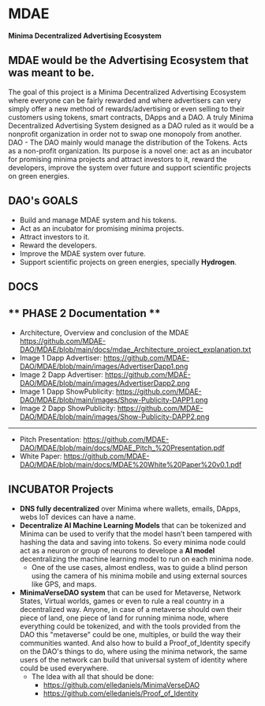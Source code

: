 # MDAE
**Minima Decentralized Advertising Ecosystem**

## MDAE would be the Advertising Ecosystem that was meant to be.

The goal of this project is a Minima Decentralized Advertising Ecosystem where
everyone can be fairly rewarded and where advertisers can very simply offer a new method
of rewards/advertising or even selling to their customers using tokens, smart contracts,
DApps and a DAO. A truly Minima Decentralized Advertising System designed as a DAO ruled
as it would be a nonprofit organization in order not to swap one monopoly from another.
DAO - The DAO mainly would manage the distribution of the Tokens.
Acts as a non-profit organization.
Its purpose is a novel one: act as an incubator for promising minima projects
and attract investors to it, reward the developers, improve the system over
future and support scientific projects on green energies.

## DAO's GOALS

- Build and manage MDAE system and his tokens.
- Act as an incubator for promising minima projects.
- Attract investors to it.
- Reward the developers.
- Improve the MDAE system over future.
- Support scientific projects on green energies, specially **Hydrogen**.

## DOCS

** PHASE 2 Documentation **
-------------------------------------------------------------------------------------------------------
- Architecture, Overview and conclusion of the MDAE <https://github.com/MDAE-DAO/MDAE/blob/main/docs/mdae_Architecture_project_explanation.txt>
- Image 1 Dapp Advertiser: <https://github.com/MDAE-DAO/MDAE/blob/main/images/AdvertiserDapp1.png>
- Image 2 Dapp Advertiser: <https://github.com/MDAE-DAO/MDAE/blob/main/images/AdvertiserDapp2.png>
- Image 1 Dapp ShowPublicity: <https://github.com/MDAE-DAO/MDAE/blob/main/images/Show-Publicity-DAPP1.png>
- Image 2 Dapp ShowPublicity: <https://github.com/MDAE-DAO/MDAE/blob/main/images/Show-Publicity-DAPP2.png>
-------------------------------------------------------------------------------------------------------
- Pitch Presentation: <https://github.com/MDAE-DAO/MDAE/blob/main/docs/MDAE_Pitch_%20Presentation.pdf>
- White Paper: <https://github.com/MDAE-DAO/MDAE/blob/main/docs/MDAE%20White%20Paper%20v0.1.pdf>

## INCUBATOR Projects

- **DNS fully decentralized** over Minima where wallets, emails, DApps, webs IoT devices
can have a name.
- **Decentralize AI Machine Learning Models** that can be tokenized and Minima can be
used to verify that the model hasn’t been tampered with hashing the data and saving
into tokens.
So every minima node could act as a neuron or group of neurons to develope a
**AI model** decentralizing the machine learning model to run on each minima node.
  - One of the use cases, almost endless, was to guide a blind person using
  the camera of his minima mobile and using external sources like GPS, and maps.
- **MinimaVerseDAO system** that can be used for Metaverse, Network States, Virtual
worlds, games or even to rule a real country in a decentralized way.
Anyone, in case of a metaverse should own their piece of land, one piece of land for running minima node, where everything could be tokenized,
and with the tools provided from the DAO this "metaverse" could be one, multiples, or build the way their communities wanted.
And also how to build a Proof_of_Identity specify on the DAO's things to do, where using the minima network, the same users of the network can build that universal system of identity where could be used everywhere.
  - The Idea with all that should be done:
    - https://github.com/elledaniels/MinimaVerseDAO
    - https://github.com/elledaniels/Proof_of_Identity

